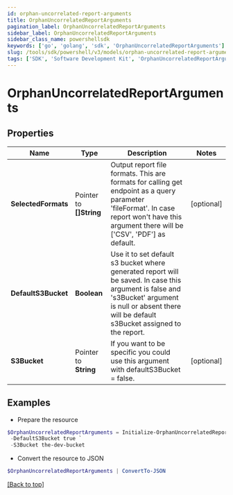 ```yaml
---
id: orphan-uncorrelated-report-arguments
title: OrphanUncorrelatedReportArguments
pagination_label: OrphanUncorrelatedReportArguments
sidebar_label: OrphanUncorrelatedReportArguments
sidebar_class_name: powershellsdk
keywords: ['go', 'golang', 'sdk', 'OrphanUncorrelatedReportArguments'] 
slug: /tools/sdk/powershell/v3/models/orphan-uncorrelated-report-arguments
tags: ['SDK', 'Software Development Kit', 'OrphanUncorrelatedReportArguments']
---
```



# OrphanUncorrelatedReportArguments

## Properties

Name | Type | Description | Notes
------------ | ------------- | ------------- | -------------
**SelectedFormats** |  Pointer to **[]String** | Output report file formats. This are formats for calling get endpoint as a query parameter &#39;fileFormat&#39;.  In case report won&#39;t have this argument there will be [&#39;CSV&#39;, &#39;PDF&#39;] as default. | [optional] 
**DefaultS3Bucket** |  **Boolean** | Use it to set default s3 bucket where generated report will be saved.  In case this argument is false and &#39;s3Bucket&#39; argument is null or absent there will be default s3Bucket assigned to the report. | 
**S3Bucket** |  Pointer to **String** | If you want to be specific you could use this argument with defaultS3Bucket &#x3D; false. | [optional] 

## Examples

- Prepare the resource
```powershell
$OrphanUncorrelatedReportArguments = Initialize-OrphanUncorrelatedReportArguments  -SelectedFormats [CSV] `
 -DefaultS3Bucket true `
 -S3Bucket the-dev-bucket
```

- Convert the resource to JSON
```powershell
$OrphanUncorrelatedReportArguments | ConvertTo-JSON
```


[[Back to top]](#) 


